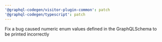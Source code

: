 ```yaml
---
'@graphql-codegen/visitor-plugin-common': patch
'@graphql-codegen/typescript': patch
---
```


Fix a bug caused numeric enum values defined in the GraphQLSchema to be printed incorrectly
